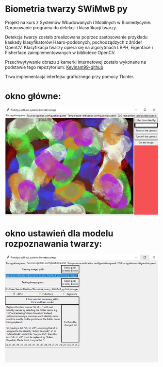 # Biometria twarzy SWiMwB py
Projekt na kurs z Systemów Wbudowanych i Mobilnych w Biomedycynie. Opracowanie programu do detekcji i klasyfikacji twarzy.

Detekcja twarzy została zrealizowana poprzez zastosowanie przykładu kaskady klasyfikatorów Haaro-podobnych, pochodządzych z źródeł OpenCV.
Klasyfikacja twarzy opiera się na algorytmach LBPH, Eigenface i Fisherface zaimplementowanych w bibliotece OpenCV.

Przechwytywanie obrazu z kamerki internetowej zostało wykonane na podstawie tego repozytorium: [Kevinam99-github](https://github.com/kevinam99/capturing-images-from-webcam-using-opencv-python)

Trwa implementacja interfejsu graficznego przy pomocy Tkinter.

# okno główne:
![](/framev2.JPG)
# okno ustawień dla modelu rozpoznawania twarzy:
![](/framev2_fac.JPG)